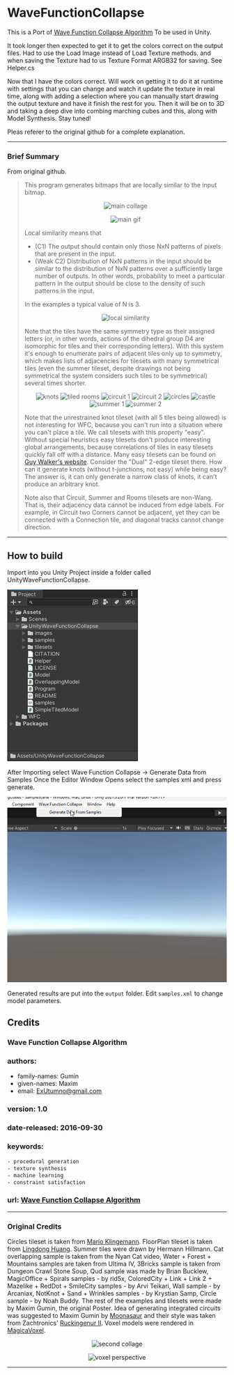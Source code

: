 # WaveFunctionCollapse
This is a Port of [Wave Function Collapse Algorithm]("https://github.com/mxgmn/WaveFunctionCollapse") To be used in Unity.

It took longer then expected to get it to get the colors correct on the output files. Had to use the Load Image instead of Load Texture methods. and when saving the Texture had to us Texture Format ARGB32 for saving. See Helper.cs

Now that I have the colors correct. Will work on getting it to do it at runtime with settings that you can change and watch it update the texture in real time, along with adding a selection where you can manually start drawing the output texture and have it finish the rest for you. Then it will be on to 3D and taking a deep dive into combing marching cubes and this, along with Model Synthesis. Stay tuned!

Pleas referer to the original github for a complete explanation.

---

### Brief Summary
From original github.

> This program generates bitmaps that are locally similar to the input bitmap.
> <p align="center"><img alt="main collage" src="images/wfc.png"></p>
> <p align="center"><img alt="main gif" src="images/wfc.gif"></p>
> 
> Local similarity means that
> 
> * (C1) The output should contain only those NxN patterns of pixels that are present in the input.
> * (Weak C2) Distribution of NxN patterns in the input should be similar to the distribution of NxN patterns over a sufficiently large number of outputs. In other words, probability to meet a particular pattern in the output should be close to the density of such patterns in the input.
> 
> In the examples a typical value of N is 3.
> <p align="center"><img alt="local similarity" src="images/patterns.png"></p>
> 
> Note that the tiles have the same symmetry type as their assigned letters (or, in other words, actions of the 
dihedral group D4 are isomorphic for tiles and their corresponding letters). With this system it's enough to enumerate pairs of adjacent tiles only up to symmetry, which makes lists of adjacencies for tilesets with many symmetrical tiles (even the summer tileset, despite drawings not being symmetrical the system considers such tiles to be symmetrical) several times shorter.
> <p align="center">
> <img alt="knots" src="images/knots.png">
> <img alt="tiled rooms" src="images/rooms.png">
> <img alt="circuit 1" src="images/circuit-1.png">
> <img alt="circuit 2" src="images/circuit-2.png">
> <img alt="circles" src="images/circles.png">
> <img alt="castle" src="images/castle.png">
> <img alt="summer 1" src="images/summer-1.png">
> <img alt="summer 2" src="images/summer-2.png">
> </p>
>
> Note that the unrestrained knot tileset (with all 5 tiles being allowed) is not interesting for WFC, because you can't run into a situation where you can't place a tile. We call tilesets with this property "easy". Without special heuristics easy tilesets don't produce interesting global arrangements, because correlations of tiles in easy tilesets quickly fall off with a distance. Many easy tilesets can be found on [Guy Walker's website](http://cr31.co.uk/stagecast/wang/tiles_e.html). Consider the "Dual" 2-edge tileset there. How can it generate knots (without t-junctions, not easy) while being easy? The answer is, it can only generate a narrow class of knots, it can't produce an arbitrary knot.
>
> Note also that Circuit, Summer and Rooms tilesets are non-Wang. That is, their adjacency data cannot be induced from edge labels. For example, in Circuit two Corners cannot be adjacent, yet they can be connected with a Connection tile, and diagonal tracks cannot change direction.

---

## How to build
Import into you Unity Project inside a folder called UnityWaveFunctionCollapse.

![AssetsFolder](./images/UnityAssetsFolder.png)

After Importing select Wave Function Collapse -> Generate Data from Samples
Once the Editor Window Opens select the samples xml and press generate.

![AssetsFolder](./images/Unity_EditorWindow.gif)

Generated results are put into the `output` folder. Edit `samples.xml` to change model parameters.

## Credits

### Wave Function Collapse Algorithm

### authors:
- family-names: Gumin 
- given-names: Maxim 
- email: ExUtumno@gmail.com

### version: 1.0

### date-released: 2016-09-30

### keywords:
    - procedural generation
    - texture synthesis
    - machine learning
    - constraint satisfaction

### url: [Wave Function Collapse Algorithm](https://github.com/mxgmn/WaveFunctionCollapse)

---

### Original Credits

Circles tileset is taken from [Mario Klingemann](https://twitter.com/quasimondo/status/778196128957403136). FloorPlan tileset is taken from [Lingdong Huang](https://github.com/LingDong-/ndwfc). Summer tiles were drawn by Hermann Hillmann. Cat overlapping sample is taken from the Nyan Cat video, Water + Forest + Mountains samples are taken from Ultima IV, 3Bricks sample is taken from Dungeon Crawl Stone Soup, Qud sample was made by Brian Bucklew, MagicOffice + Spirals samples - by rid5x, ColoredCity + Link + Link 2 + Mazelike + RedDot + SmileCity samples - by Arvi Teikari, Wall sample - by Arcaniax, NotKnot + Sand + Wrinkles samples - by Krystian Samp, Circle sample - by Noah Buddy. The rest of the examples and tilesets were made by Maxim Gumin, the original Poster. Idea of generating integrated circuits was suggested to Maxim Gumin by [Moonasaur](https://twitter.com/Moonasaur/status/759890746350731264) and their style was taken from Zachtronics' [Ruckingenur II](http://www.zachtronics.com/ruckingenur-ii/). Voxel models were rendered in [MagicaVoxel](http://ephtracy.github.io/).
<p align="center"><img alt="second collage" src="images/wfc-2.png"></p>
<p align="center"><img alt="voxel perspective" src="images/castle-3d.png"></p>

---
